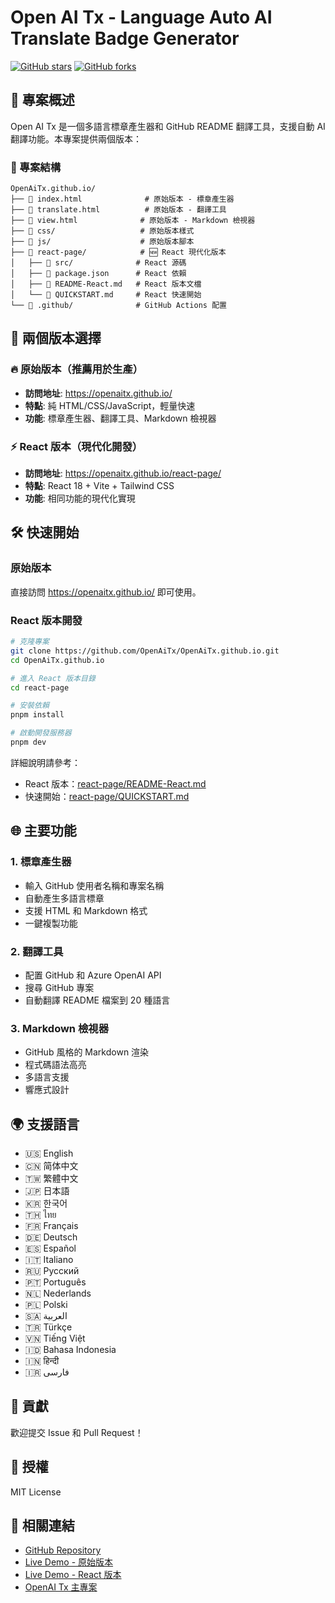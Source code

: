 # Open AI Tx - Language Auto AI Translate Badge Generator

[![GitHub stars](https://img.shields.io/github/stars/OpenAiTx/OpenAiTx.github.io?style=social)](https://github.com/OpenAiTx/OpenAiTx.github.io/stargazers)
[![GitHub forks](https://img.shields.io/github/forks/OpenAiTx/OpenAiTx.github.io?style=social)](https://github.com/OpenAiTx/OpenAiTx.github.io/network/members)

## 🌟 專案概述

Open AI Tx 是一個多語言標章產生器和 GitHub README 翻譯工具，支援自動 AI 翻譯功能。本專案提供兩個版本：

### 📁 專案結構

```
OpenAiTx.github.io/
├── 📄 index.html              # 原始版本 - 標章產生器
├── 📄 translate.html          # 原始版本 - 翻譯工具  
├── 📄 view.html              # 原始版本 - Markdown 檢視器
├── 📁 css/                   # 原始版本樣式
├── 📁 js/                    # 原始版本腳本
├── 📁 react-page/            # 🆕 React 現代化版本
│   ├── 📁 src/              # React 源碼
│   ├── 📄 package.json      # React 依賴
│   ├── 📄 README-React.md   # React 版本文檔
│   └── 📄 QUICKSTART.md     # React 快速開始
└── 📁 .github/              # GitHub Actions 配置
```

## 🚀 兩個版本選擇

### 🔥 原始版本（推薦用於生產）
- **訪問地址**: https://openaitx.github.io/
- **特點**: 純 HTML/CSS/JavaScript，輕量快速
- **功能**: 標章產生器、翻譯工具、Markdown 檢視器

### ⚡ React 版本（現代化開發）
- **訪問地址**: https://openaitx.github.io/react-page/
- **特點**: React 18 + Vite + Tailwind CSS
- **功能**: 相同功能的現代化實現

## 🛠️ 快速開始

### 原始版本
直接訪問 https://openaitx.github.io/ 即可使用。

### React 版本開發
```bash
# 克隆專案
git clone https://github.com/OpenAiTx/OpenAiTx.github.io.git
cd OpenAiTx.github.io

# 進入 React 版本目錄
cd react-page

# 安裝依賴
pnpm install

# 啟動開發服務器
pnpm dev
```

詳細說明請參考：
- React 版本：[react-page/README-React.md](react-page/README-React.md)
- 快速開始：[react-page/QUICKSTART.md](react-page/QUICKSTART.md)

## 🌐 主要功能

### 1. 標章產生器
- 輸入 GitHub 使用者名稱和專案名稱
- 自動產生多語言標章
- 支援 HTML 和 Markdown 格式
- 一鍵複製功能

### 2. 翻譯工具
- 配置 GitHub 和 Azure OpenAI API
- 搜尋 GitHub 專案
- 自動翻譯 README 檔案到 20 種語言

### 3. Markdown 檢視器
- GitHub 風格的 Markdown 渲染
- 程式碼語法高亮
- 多語言支援
- 響應式設計

## 🌍 支援語言

- 🇺🇸 English
- 🇨🇳 简体中文
- 🇹🇼 繁體中文
- 🇯🇵 日本語
- 🇰🇷 한국어
- 🇹🇭 ไทย
- 🇫🇷 Français
- 🇩🇪 Deutsch
- 🇪🇸 Español
- 🇮🇹 Italiano
- 🇷🇺 Русский
- 🇵🇹 Português
- 🇳🇱 Nederlands
- 🇵🇱 Polski
- 🇸🇦 العربية
- 🇹🇷 Türkçe
- 🇻🇳 Tiếng Việt
- 🇮🇩 Bahasa Indonesia
- 🇮🇳 हिन्दी
- 🇮🇷 فارسی

## 🤝 貢獻

歡迎提交 Issue 和 Pull Request！

## 📄 授權

MIT License

## 🔗 相關連結

- [GitHub Repository](https://github.com/OpenAiTx/OpenAiTx.github.io)
- [Live Demo - 原始版本](https://openaitx.github.io/)
- [Live Demo - React 版本](https://openaitx.github.io/react-page/)
- [OpenAI Tx 主專案](https://github.com/OpenAiTx/OpenAiTx) 